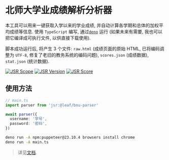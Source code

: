 # 北师大学业成绩解析分析器

本工具可以用来一键获取入学以来的学业成绩, 并自动计算各学期和总体的加权平均成绩等信息. 使用 `TypeScript` 编写, 通过[`deno`](https://deno.com) 运行 (如果未来有需要, 我也可以把它编译成可执行文件, 以供直接下载使用).

脚本成功运行后, 将产生 3 个文件: `raw.html` (成绩页面的原始 HTML, 已将编码调整为 `UTF-8`, 修复了老旧的教务系统的编码问题), `scores.json` (成绩数据), `stat.json` (统计数据).

[![JSR Scope](https://jsr.io/badges/@leaf)](https://jsr.io/@leaf)
[![JSR Version](https://jsr.io/badges/@leaf/bnu-parser)](https://jsr.io/@leaf/bnu-parser)
[![JSR Score](https://jsr.io/badges/@leaf/bnu-parser/score)](https://jsr.io/@leaf/bnu-parser/score)

## 使用方法

```typescript
// main.ts
import parser from 'jsr:@leaf/bnu-parser'

await parser({
  username: '学号',
  password: '密码',
})
```

```bash
deno run -A npm:puppeteer@23.10.4 browsers install chrome
deno run -A main.ts
```

> 详见[文档](https://jsr.io/@leaf/bnu-parser/doc).
